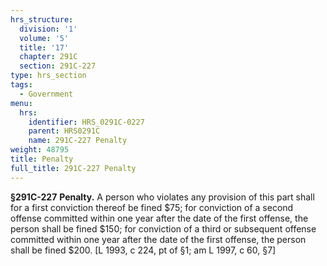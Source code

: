 ```yaml
---
hrs_structure:
  division: '1'
  volume: '5'
  title: '17'
  chapter: 291C
  section: 291C-227
type: hrs_section
tags:
  - Government
menu:
  hrs:
    identifier: HRS_0291C-0227
    parent: HRS0291C
    name: 291C-227 Penalty
weight: 48795
title: Penalty
full_title: 291C-227 Penalty
---
```

**§291C-227** **Penalty.** A person who violates any provision of this part shall for a first conviction thereof be fined $75; for conviction of a second offense committed within one year after the date of the first offense, the person shall be fined $150; for conviction of a third or subsequent offense committed within one year after the date of the first offense, the person shall be fined $200\. [L 1993, c 224, pt of §1; am L 1997, c 60, §7]